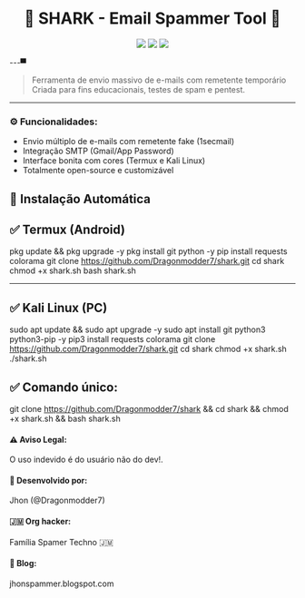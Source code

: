 <h1 align="center">
  🦈 SHARK - Email Spammer Tool 🦈  
</h1>

<p align="center">
  <img src="https://img.shields.io/badge/Dragonmodder7-Família%20Spamer-red?style=flat-square" />
  <img src="https://img.shields.io/badge/Status-Ativo-brightgreen?style=flat-square" />
  <img src="https://img.shields.io/badge/Licença-MIT-blue?style=flat-square" />
</p>

---▀

> Ferramenta de envio massivo de e-mails com remetente temporário  
> Criada para fins educacionais, testes de spam e pentest.

---

### ⚙️ Funcionalidades:
- Envio múltiplo de e-mails com remetente fake (1secmail)
- Integração SMTP (Gmail/App Password)
- Interface bonita com cores (Termux e Kali Linux)
- Totalmente open-source e customizável

## 🚀 Instalação Automática

## ✅ Termux (Android)

pkg update && pkg upgrade -y
pkg install git python -y
pip install requests colorama
git clone https://github.com/Dragonmodder7/shark.git
cd shark
chmod +x shark.sh
bash shark.sh


---

## ✅ Kali Linux (PC)

sudo apt update && sudo apt upgrade -y
sudo apt install git python3 python3-pip -y
pip3 install requests colorama
git clone https://github.com/Dragonmodder7/shark.git
cd shark
chmod +x shark.sh
./shark.sh


## ✅ Comando único:

git clone https://github.com/Dragonmodder7/shark && cd shark && chmod +x shark.sh && bash shark.sh

#### ⚠️ Aviso Legal:

O uso indevido é do usuário não do dev!.

#### 👑 Desenvolvido por:

Jhon (@Dragonmodder7)

#### 🇯🇲 Org hacker:
Família Spamer Techno 🇯🇲

#### 🦅 Blog:
jhonspammer.blogspot.com


